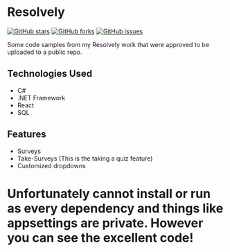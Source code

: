 # Resolvely

[![GitHub stars](https://img.shields.io/github/stars/yourusername/your-repo)](https://github.com/yourusername/your-repo/stargazers)
[![GitHub forks](https://img.shields.io/github/forks/yourusername/your-repo)](https://github.com/yourusername/your-repo/network)
[![GitHub issues](https://img.shields.io/github/issues/yourusername/your-repo)](https://github.com/yourusername/your-repo/issues)

Some code samples from my Resolvely work that were approved to be uploaded to a public repo. 

## Technologies Used

- C#
- .NET Framework
- React
- SQL

## Features

- Surveys
- Take-Surveys (This is the taking a quiz feature)
- Customized dropdowns

# Unfortunately cannot install or run as every dependency and things like appsettings are private. However you can see the excellent code!

